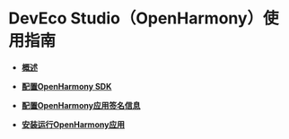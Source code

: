 # DevEco Studio（OpenHarmony）使用指南<a name="ZH-CN_TOPIC_0000001163049851"></a>

-   **[概述](概述.md)**  

-   **[配置OpenHarmony SDK](配置OpenHarmony-SDK.md)**  

-   **[配置OpenHarmony应用签名信息](配置OpenHarmony应用签名信息.md)**  

-   **[安装运行OpenHarmony应用](安装运行OpenHarmony应用.md)**  


